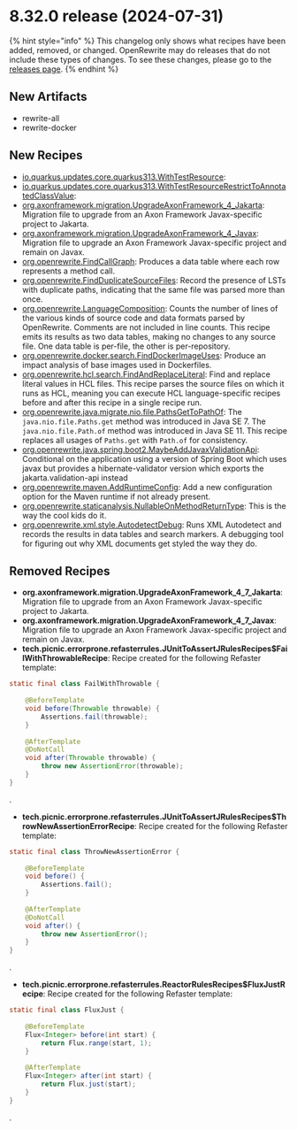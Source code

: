 # 8.32.0 release (2024-07-31)

{% hint style="info" %}
This changelog only shows what recipes have been added, removed, or changed. OpenRewrite may do releases that do not include these types of changes. To see these changes, please go to the [releases page](https://github.com/openrewrite/rewrite/releases).
{% endhint %}

## New Artifacts
* rewrite-all
* rewrite-docker

## New Recipes

* [io.quarkus.updates.core.quarkus313.WithTestResource](https://docs.openrewrite.org/recipes/io/quarkus/updates/core/quarkus313/withtestresource):  
* [io.quarkus.updates.core.quarkus313.WithTestResourceRestrictToAnnotatedClassValue](https://docs.openrewrite.org/recipes/io/quarkus/updates/core/quarkus313/withtestresourcerestricttoannotatedclassvalue):  
* [org.axonframework.migration.UpgradeAxonFramework_4_Jakarta](https://docs.openrewrite.org/recipes/org/axonframework/migration/upgradeaxonframework_4_jakarta): Migration file to upgrade from an Axon Framework Javax-specific project to Jakarta. 
* [org.axonframework.migration.UpgradeAxonFramework_4_Javax](https://docs.openrewrite.org/recipes/org/axonframework/migration/upgradeaxonframework_4_javax): Migration file to upgrade an Axon Framework Javax-specific project and remain on Javax. 
* [org.openrewrite.FindCallGraph](https://docs.openrewrite.org/recipes/findcallgraph): Produces a data table where each row represents a method call. 
* [org.openrewrite.FindDuplicateSourceFiles](https://docs.openrewrite.org/recipes/findduplicatesourcefiles): Record the presence of LSTs with duplicate paths, indicating that the same file was parsed more than once. 
* [org.openrewrite.LanguageComposition](https://docs.openrewrite.org/recipes/languagecomposition): Counts the number of lines of the various kinds of source code and data formats parsed by OpenRewrite. Comments are not included in line counts. This recipe emits its results as two data tables, making no changes to any source file. One data table is per-file, the other is per-repository. 
* [org.openrewrite.docker.search.FindDockerImageUses](https://docs.openrewrite.org/recipes/docker/search/finddockerimageuses): Produce an impact analysis of base images used in Dockerfiles. 
* [org.openrewrite.hcl.search.FindAndReplaceLiteral](https://docs.openrewrite.org/recipes/hcl/search/findandreplaceliteral): Find and replace literal values in HCL files. This recipe parses the source files on which it runs as HCL, meaning you can execute HCL language-specific recipes before and after this recipe in a single recipe run. 
* [org.openrewrite.java.migrate.nio.file.PathsGetToPathOf](https://docs.openrewrite.org/recipes/java/migrate/nio/file/pathsgettopathof): The `java.nio.file.Paths.get` method was introduced in Java SE 7. The `java.nio.file.Path.of` method was introduced in Java SE 11. This recipe replaces all usages of `Paths.get` with `Path.of` for consistency. 
* [org.openrewrite.java.spring.boot2.MaybeAddJavaxValidationApi](https://docs.openrewrite.org/recipes/java/spring/boot2/maybeaddjavaxvalidationapi): Conditional on the application using a version of Spring Boot which uses javax but provides a hibernate-validator version which exports the jakarta.validation-api instead 
* [org.openrewrite.maven.AddRuntimeConfig](https://docs.openrewrite.org/recipes/maven/addruntimeconfig): Add a new configuration option for the Maven runtime if not already present. 
* [org.openrewrite.staticanalysis.NullableOnMethodReturnType](https://docs.openrewrite.org/recipes/staticanalysis/nullableonmethodreturntype): This is the way the cool kids do it. 
* [org.openrewrite.xml.style.AutodetectDebug](https://docs.openrewrite.org/recipes/xml/style/autodetectdebug): Runs XML Autodetect and records the results in data tables and search markers. A debugging tool for figuring out why XML documents get styled the way they do. 

## Removed Recipes

* **org.axonframework.migration.UpgradeAxonFramework_4_7_Jakarta**: Migration file to upgrade from an Axon Framework Javax-specific project to Jakarta. 
* **org.axonframework.migration.UpgradeAxonFramework_4_7_Javax**: Migration file to upgrade an Axon Framework Javax-specific project and remain on Javax. 
* **tech.picnic.errorprone.refasterrules.JUnitToAssertJRulesRecipes$FailWithThrowableRecipe**: Recipe created for the following Refaster template:
```java
static final class FailWithThrowable {
    
    @BeforeTemplate
    void before(Throwable throwable) {
        Assertions.fail(throwable);
    }
    
    @AfterTemplate
    @DoNotCall
    void after(Throwable throwable) {
        throw new AssertionError(throwable);
    }
}
```
. 
* **tech.picnic.errorprone.refasterrules.JUnitToAssertJRulesRecipes$ThrowNewAssertionErrorRecipe**: Recipe created for the following Refaster template:
```java
static final class ThrowNewAssertionError {
    
    @BeforeTemplate
    void before() {
        Assertions.fail();
    }
    
    @AfterTemplate
    @DoNotCall
    void after() {
        throw new AssertionError();
    }
}
```
. 
* **tech.picnic.errorprone.refasterrules.ReactorRulesRecipes$FluxJustRecipe**: Recipe created for the following Refaster template:
```java
static final class FluxJust {
    
    @BeforeTemplate
    Flux<Integer> before(int start) {
        return Flux.range(start, 1);
    }
    
    @AfterTemplate
    Flux<Integer> after(int start) {
        return Flux.just(start);
    }
}
```
. 

